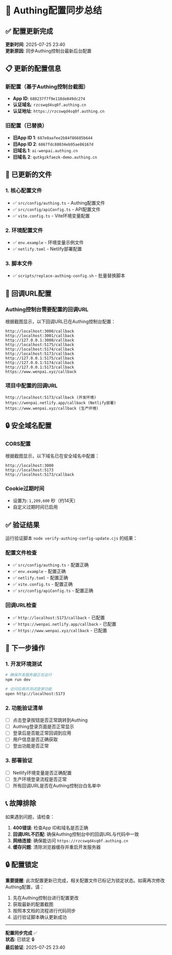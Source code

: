 # 🎯 Authing配置同步总结

## ✅ 配置更新完成

**更新时间**: 2025-07-25 23:40  
**更新原因**: 同步Authing控制台最新后台配置

## 📋 更新的配置信息

### 新配置（基于Authing控制台截图）
- **App ID**: `688237f7f9e118de849dc274`
- **认证域名**: `rzcswqd4sq0f.authing.cn`
- **认证地址**: `https://rzcswqd4sq0f.authing.cn`

### 旧配置（已替换）
- **旧App ID 1**: `687e0aafee2b84f86685b644`
- **旧App ID 2**: `6867fdc88034eb95ae86167d`
- **旧域名 1**: `ai-wenpai.authing.cn`
- **旧域名 2**: `qutkgzkfaezk-demo.authing.cn`

## 🔧 已更新的文件

### 1. 核心配置文件
- ✅ `src/config/authing.ts` - Authing配置文件
- ✅ `src/config/apiConfig.ts` - API配置文件
- ✅ `vite.config.ts` - Vite环境变量配置

### 2. 环境配置文件
- ✅ `env.example` - 环境变量示例文件
- ✅ `netlify.toml` - Netlify部署配置

### 3. 脚本文件
- ✅ `scripts/replace-authing-config.sh` - 批量替换脚本

## 🔗 回调URL配置

### Authing控制台需要配置的回调URL
根据截图显示，以下回调URL已在Authing控制台配置：

```
http://localhost:3000/callback
http://localhost:3001/callback
http://127.0.0.1:3000/callback
http://localhost:5175/callback
http://localhost:5174/callback
http://localhost:5173/callback
http://127.0.0.1:5175/callback
http://127.0.0.1:5174/callback
http://127.0.0.1:5173/callback
https://www.wenpai.xyz/callback
```

### 项目中配置的回调URL
```
http://localhost:5173/callback (开发环境)
https://wenpai.netlify.app/callback (Netlify部署)
https://www.wenpai.xyz/callback (生产环境)
```

## 🔒 安全域名配置

### CORS配置
根据截图显示，以下域名已在安全域名中配置：
```
http://localhost:3000
http://localhost:5173
http://localhost:5173/callback
```

### Cookie过期时间
- 设置为: `1,209,600` 秒（约14天）
- 自定义过期时间已启用

## ✅ 验证结果

运行验证脚本 `node verify-authing-config-update.cjs` 的结果：

### 配置文件检查
- ✅ `src/config/authing.ts` - 配置正确
- ✅ `env.example` - 配置正确  
- ✅ `netlify.toml` - 配置正确
- ✅ `vite.config.ts` - 配置正确
- ✅ `src/config/apiConfig.ts` - 配置正确

### 回调URL检查
- ✅ `http://localhost:5173/callback` - 已配置
- ✅ `https://wenpai.netlify.app/callback` - 已配置
- ✅ `https://www.wenpai.xyz/callback` - 已配置

## 🚀 下一步操作

### 1. 开发环境测试
```bash
# 确保开发服务器正在运行
npm run dev

# 访问应用并测试登录功能
open http://localhost:5173
```

### 2. 功能验证清单
- [ ] 点击登录按钮是否正常跳转到Authing
- [ ] Authing登录页面是否正常显示
- [ ] 登录后是否能正常回调到应用
- [ ] 用户信息是否正确获取
- [ ] 登出功能是否正常

### 3. 部署验证
- [ ] Netlify环境变量是否正确配置
- [ ] 生产环境登录流程是否正常
- [ ] 所有回调URL是否在Authing控制台白名单中

## 📞 故障排除

如果遇到问题，请检查：

1. **400错误**: 检查App ID和域名是否正确
2. **回调URL不匹配**: 确保Authing控制台中的回调URL与代码中一致
3. **网络连接**: 确保能访问 `https://rzcswqd4sq0f.authing.cn`
4. **缓存问题**: 清除浏览器缓存并重启开发服务器

## 🔒 配置锁定

**重要提醒**: 此次配置更新已完成，相关配置文件已标记为锁定状态。如需再次修改Authing配置，请：

1. 先在Authing控制台进行配置更改
2. 获取最新的配置截图
3. 按照本文档的流程进行代码同步
4. 运行验证脚本确认更新成功

---

**配置同步完成** ✅  
**状态**: 已锁定 🔒  
**最后验证**: 2025-07-25 23:40
